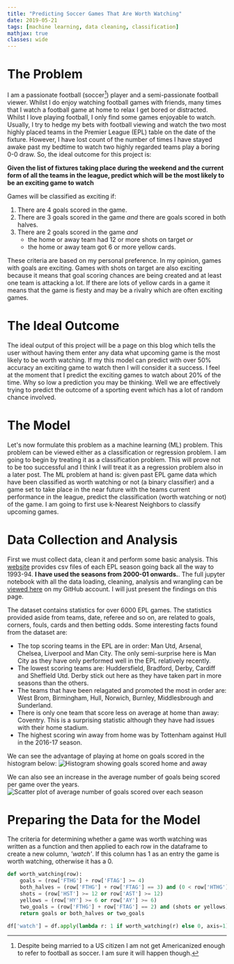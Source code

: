 ```yaml
---
title: "Predicting Soccer Games That Are Worth Watching"
date: 2019-05-21
tags: [machine learning, data cleaning, classification]
mathjax: true
classes: wide
---
```


# The Problem

I am a passionate football (soccer[^1]) player and a semi-passionate football viewer. Whilst I do enjoy watching football games with friends, many times that I watch a football game at home to relax I get bored or distracted. Whilst I love playing football, I only find some games enjoyable to watch. Usually, I try to hedge my bets with football viewing and watch the two most highly placed teams in the Premier League (EPL) table on the date of the fixture. However, I have lost count of the number of times I have stayed awake past my bedtime to watch two highly regarded teams play a boring 0-0 draw. So, the ideal outcome for this project is:

**Given the list of fixtures taking place during the weekend and the current form of all the teams in the league, predict which will be the most likely to be an exciting game to watch**

Games will be classified as exciting if:

1. There are 4 goals scored in the game.
2. There are 3 goals scored in the game *and* there are goals scored in both halves.
3. There are 2 goals scored in the game *and*
    * the home or away team had 12 or more shots on target *or*
    * the home or away team got 6 or more yellow cards.

These criteria are based on my personal preference. In my opinion, games with goals are exciting. Games with shots on target are also exciting because it means that goal scoring chances are being created and at least one team is attacking a lot. If there are lots of yellow cards in a game it means that the game is fiesty and may be a rivalry which are often exciting games.

# The Ideal Outcome

The ideal output of this project will be a page on this blog which tells the user without having them enter any data what upcoming game is the most likely to be worth watching. If my this model can predict with over 50% accuracy an exciting game to watch then I will consider it a success. I feel at the moment that I predict the exciting games to watch about 20% of the time. Why so low a prediction you may be thinking. Well we are effectively trying to predict the outcome of a sporting event which has a lot of random chance involved.

# The Model

Let's now formulate this problem as a machine learning (ML) problem. This problem can be viewed either as a classification or regression problem. I am going to begin by treating it as a classification problem. This will prove not to be too successful and I think I will treat it as a regression problem also in a later post. The ML problem at hand is: given past EPL game data which have been classified as worth watching or not (a binary classifier) and a game set to take place in the near future with the teams current performance in the league, predict the classification (worth watching or not) of the game. I am going to first use k-Nearest Neighbors to classify upcoming games.

# Data Collection and Analysis

First we must collect data, clean it and perform some basic analysis. This [website](http://www.football-data.co.uk/englandm.php) provides csv files of each EPL season going back all the way to 1993-94. **I have used the seasons from 2000-01 onwards.**. The full jupyter notebook with all the data loading, cleaning, analysis and wrangling can be [viewed here](https://github.com/sjhatfield/worthwatching/blob/master/EPL_Wrangling_Analysis.ipynb) on my GitHub account. I will just present the findings on this page.

The dataset contains statistics for over 6000 EPL games. The statistics provided aside from teams, date, referee and so on, are related to goals, corners, fouls, cards and then betting odds. Some interesting facts found from the dataset are:

* The top scoring teams in the EPL are in order: Man Utd, Arsenal, Chelsea, Liverpool and Man City. The only semi-surprise here is Man City as they have only performed well in the EPL relatively recently.
* The lowest scoring teams are: Huddersfield, Bradford, Derby, Cardiff and Sheffield Utd. Derby stick out here as they have taken part in more seasons than the others.
* The teams that have been relagated and promoted the most in order are: West Brom, Birmingham, Hull, Norwich, Burnley, Middlesbrough and Sunderland.
* There is only one team that score less on average at home than away: Coventry. This is a surprising statistic although they have had issues with their home stadium.
* The highest scoring win away from home was by Tottenham against Hull in the 2016-17 season.

We can see the advantage of playing at home on goals scored in the histogram below:
<img src="{{ site.url }}{{ site.baseurl }}/images/EPL1/home_away.png" alt="Histogram showing goals scored home and away">

We can also see an increase in the average number of goals being scored per game over the years.
<img src="{{ site.url }}{{ site.baseurl }}/images/EPL1/goals.png" alt="Scatter plot of average number of goals scored over each season">

# Preparing the Data for the Model

The criteria for determining whether a game was worth watching was written as a function and then applied to each row in the dataframe to create a new column, *'watch'*. If this column has 1 as an entry the game is worth watching, otherwise it has a 0.

```python
def worth_watching(row):
    goals = (row['FTHG'] + row['FTAG'] >= 4)
    both_halves = (row['FTHG'] + row['FTAG'] == 3) and (0 < row['HTHG'] + row['HTAG'] <= 2)
    shots = (row['HST'] >= 12 or row['AST'] >= 12)
    yellows = (row['HY'] >= 6 or row['AY'] >= 6)
    two_goals = (row['FTHG'] + row['FTAG'] == 2) and (shots or yellows)
    return goals or both_halves or two_goals

df['watch'] = df.apply(lambda r: 1 if worth_watching(r) else 0, axis=1)
```



[^1]: Despite being married to a US citizen I am not get Americanized enough to refer to football as soccer. I am sure it will happen though.
